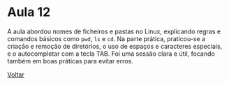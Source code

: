 # Aula 12

A aula abordou nomes de ficheiros e pastas no Linux, explicando regras e comandos básicos como <code>pwd</code>, <code>ls</code> e <code>cd</code>. Na parte prática, praticou-se a criação e remoção de diretórios, o uso de espaços e caracteres especiais, e o autocompletar com a tecla TAB. Foi uma sessão clara e útil, focando também em boas práticas para evitar erros.

[Voltar](../README.md)
